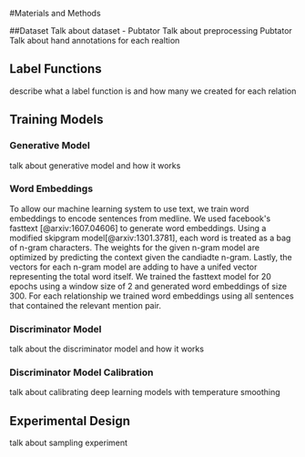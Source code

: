#Materials and Methods

##Dataset
Talk about dataset - Pubtator
Talk about preprocessing Pubtator
Talk about hand annotations for each realtion

## Label Functions
describe what a label function is and how many we created for each relation

## Training Models
### Generative Model
talk about generative model and how it works
### Word Embeddings
To allow our machine learning system to use text, we train word embeddings to encode sentences from medline. 
We used facebook's fasttext [@arxiv:1607.04606] to generate word embeddings. 
Using a modified skipgram model[@arxiv:1301.3781], each word is treated as a bag of n-gram characters.
The weights for the given n-gram model are optimized by predicting the context given the candiadte n-gram. 
Lastly, the vectors for each n-gram model are adding to have a unifed vector representing the total word itself.
We trained the fasttext model for 20 epochs using a window size of 2 and generated word embeddings of size 300. 
For each relationship we trained word embeddings using all sentences that contained the relevant mention pair.

### Discriminator Model
talk about the discriminator model and how it works
### Discriminator Model Calibration
talk about calibrating deep learning models with temperature smoothing

## Experimental Design
talk about sampling experiment
